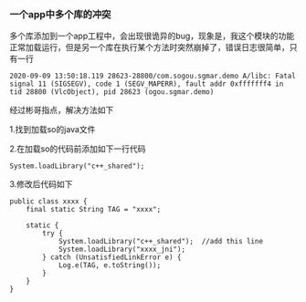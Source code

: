 ### 一个app中多个库的冲突

多个库添加到一个app工程中，会出现很诡异的bug，现象是，我这个模块的功能正常加载运行，但是另一个库在执行某个方法时突然崩掉了，错误日志很简单，只有一行

```
2020-09-09 13:50:18.119 28623-28800/com.sogou.sgmar.demo A/libc: Fatal signal 11 (SIGSEGV), code 1 (SEGV_MAPERR), fault addr 0xfffffff4 in tid 28800 (VlcObject), pid 28623 (ogou.sgmar.demo)
```

经过彬哥指点，解决方法如下

1.找到加载so的java文件

2.在加载so的代码前添加如下一行代码

```
System.loadLibrary("c++_shared");
```
3.修改后代码如下

```
public class xxxx {
    final static String TAG = "xxxx";

    static {
        try {
            System.loadLibrary("c++_shared");  //add this line
            System.loadLibrary("xxxx_jni");
        } catch (UnsatisfiedLinkError e) {
            Log.e(TAG, e.toString());
        }
    }
}

```
